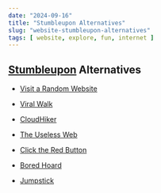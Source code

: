 ```yaml
---
date: "2024-09-16"
title: "Stumbleupon Alternatives"
slug: "website-stumbleupon-alternatives"
tags: [ website, explore, fun, internet ]
---
```




## [Stumbleupon][1] Alternatives

* [Visit a Random Website][2]
* [Viral Walk][3]
* [CloudHiker][4]
* [The Useless Web][5]
* [Click the Red Button][6]
* [Bored Hoard][7]
* [Jumpstick][8]



   [1]: https://en.wikipedia.org/wiki/StumbleUpon
   [2]: https://visitarandomwebsite.com/
   [3]: https://www.viralwalk.com/
   [4]: https://cloudhiker.net/explore
   [5]: https://theuselessweb.com/
   [6]: https://clicktheredbutton.com
   [7]: https://boredhoard.com/
   [8]: https://jumpstick.app
